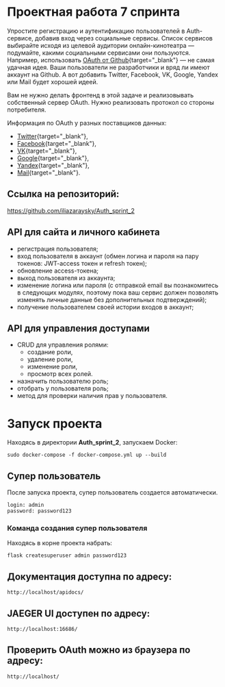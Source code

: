 # Проектная работа 7 спринта

Упростите регистрацию и аутентификацию пользователей в Auth-сервисе, добавив вход через социальные сервисы. Список сервисов выбирайте исходя из целевой аудитории онлайн-кинотеатра — подумайте, какими социальными сервисами они пользуются. Например, использовать [OAuth от Github](https://docs.github.com/en/free-pro-team@latest/developers/apps/authorizing-oauth-apps){target="_blank"} — не самая удачная идея. Ваши пользователи не разработчики и вряд ли имеют аккаунт на Github. А вот добавить Twitter, Facebook, VK, Google, Yandex или Mail будет хорошей идеей.

Вам не нужно делать фронтенд в этой задаче и реализовывать собственный сервер OAuth. Нужно реализовать протокол со стороны потребителя.

Информация по OAuth у разных поставщиков данных: 

- [Twitter](https://developer.twitter.com/en/docs/authentication/overview){target="_blank"},
- [Facebook](https://developers.facebook.com/docs/facebook-login/){target="_blank"},
- [VK](https://vk.com/dev/access_token){target="_blank"},
- [Google](https://developers.google.com/identity/protocols/oauth2){target="_blank"},
- [Yandex](https://yandex.ru/dev/oauth/?turbo=true){target="_blank"},
- [Mail](https://api.mail.ru/docs/guides/oauth/){target="_blank"}.


## Ссылка на репозиторий:

https://github.com/iliazaraysky/Auth_sprint_2

## API для сайта и личного кабинета

- регистрация пользователя;
- вход пользователя в аккаунт (обмен логина и пароля на пару токенов: JWT-access токен и refresh токен); 
- обновление access-токена;
- выход пользователя из аккаунта;
- изменение логина или пароля (с отправкой email вы познакомитесь в следующих модулях, поэтому пока ваш сервис должен позволять изменять личные данные без дополнительных подтверждений);
- получение пользователем своей истории входов в аккаунт;

## API для управления доступами

- CRUD для управления ролями:
  - создание роли,
  - удаление роли,
  - изменение роли,
  - просмотр всех ролей.
- назначить пользователю роль;
- отобрать у пользователя роль;
- метод для проверки наличия прав у пользователя. 


# Запуск проекта
Находясь в директории **Auth_sprint_2**, запускаем Docker:
```
sudo docker-compose -f docker-compose.yml up --build
```

## Супер пользователь
После запуска проекта, супер пользователь создается автоматически.
```
login: admin
password: password123
```

### Команда создания супер пользователя

Находясь в корне проекта набрать:
```
flask createsuperuser admin password123
```

## Документация доступна по адресу:

```
http://localhost/apidocs/
```

## JAEGER UI доступен по адресу:
```
http://localhost:16686/
```

## Проверить OAuth можно из браузера по адресу:
```
http://localhost/
```
